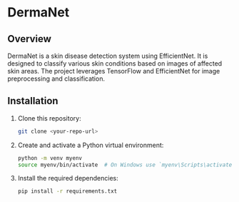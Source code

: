 # DermaNet

## Overview

DermaNet is a skin disease detection system using EfficientNet. It is designed to classify various skin conditions based on images of affected skin areas. The project leverages TensorFlow and EfficientNet for image preprocessing and classification.

## Installation

1. Clone this repository:

    ```bash
    git clone <your-repo-url>
    ```

2. Create and activate a Python virtual environment:

    ```bash
    python -m venv myenv
    source myenv/bin/activate  # On Windows use `myenv\Scripts\activate`
    ```

3. Install the required dependencies:

    ```bash
    pip install -r requirements.txt
    ```
